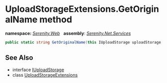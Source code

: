 # UploadStorageExtensions.GetOriginalName method
**namespace:** *[Serenity.Web](../../README.md#serenity.web-namespace)*   **assembly**: *[Serenity.Net.Services](../../README.md)*

```csharp
public static string GetOriginalName(this IUploadStorage uploadStorage, string path)
```

## See Also

* interface [IUploadStorage](../IUploadStorage.md)
* class [UploadStorageExtensions](../UploadStorageExtensions.md)